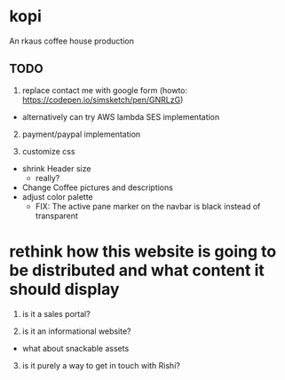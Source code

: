 # kopi
An rkaus coffee house production

## TODO

1. replace contact me with google form (howto: https://codepen.io/simsketch/pen/GNRLzG)
  * alternatively can try AWS lambda SES implementation

2. payment/paypal implementation

3. customize css
  * shrink Header size
    * really?
  * Change Coffee pictures and descriptions
  * adjust color palette
    * FIX: The active pane marker on the navbar is black instead of transparent


# rethink how this website is going to be distributed and what content it should display
1. is it a sales portal?

2. is it an informational website?
  * what about snackable assets

3. is it purely a way to get in touch with Rishi?
